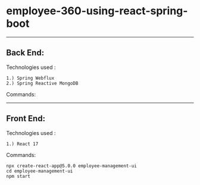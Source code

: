 # employee-360-using-react-spring-boot

-------------------------------------------------
Back End:
-------------------------------------------------

Technologies used :

	1.) Spring Webflux
	2.) Spring Reactive MongoDB

Commands:




-------------------------------------------------
Front End:
-------------------------------------------------

Technologies used :

	1.) React 17

Commands:

	npx create-react-app@5.0.0 employee-management-ui
	cd employee-management-ui
	npm start
